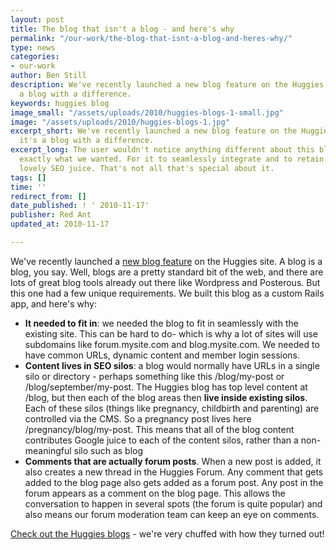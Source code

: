 ```yaml
---
layout: post
title: The blog that isn't a blog - and here's why
permalink: "/our-work/the-blog-that-isnt-a-blog-and-heres-why/"
type: news
categories:
- our-work
author: Ben Still
description: We've recently launched a new blog feature on the Huggies site. But it's
  a blog with a difference.
keywords: huggies blog
image_small: "/assets/uploads/2010/huggies-blogs-1-small.jpg"
image: "/assets/uploads/2010/huggies-blogs-1.jpg"
excerpt_short: We've recently launched a new blog feature on the Huggies site. But
  it's a blog with a difference.
excerpt_long: The user wouldn't notice anything different about this blog, and that's
  exactly what we wanted. For it to seamlessly integrate and to retain all that's
  lovely SEO juice. That's not all that's special about it.
tags: []
time: ''
redirect_from: []
date_published: ! ' 2010-11-17'
publisher: Red Ant
updated_at: 2010-11-17

---
```

We've recently launched a [new blog feature](http://www.huggies.com.au/blog) on the Huggies site. A blog is a blog, you say. Well, blogs are a pretty standard bit of the web, and there are lots of great blog tools already out there like Wordpress and Posterous. But this one had a few unique requirements. We built this blog as a custom Rails app, and here's why:

- **It needed to fit in**: we needed the blog to fit in seamlessly with the existing site. This can be hard to do- which is why a lot of sites will use subdomains like forum.mysite.com and blog.mysite.com. We needed to have common URLs, dynamic content and member login sessions.
- **Content lives in SEO silos**: a blog would normally have URLs in a single silo or directory - perhaps something like this /blog/my-post or /blog/september/my-post. The Huggies blog has top level content at /blog, but then each of the blog areas then **live inside existing silos**. Each of these silos (things like pregnancy, childbirth and parenting) are controlled via the CMS. So a pregnancy post lives here /pregnancy/blog/my-post. This means that all of the blog content contributes Google juice to each of the content silos, rather than a non-meaningful silo such as blog
- **Comments that are actually forum posts**. When a new post is added, it also creates a new thread in the Huggies Forum. Any comment that gets added to the blog page also gets added as a forum post. Any post in the forum appears as a comment on the blog page. This allows the conversation to happen in several spots (the forum is quite popular) and also means our forum moderation team can keep an eye on comments.

[Check out the Huggies blogs](http://www.huggies.com.au/blog) - we're very chuffed with how they turned out!